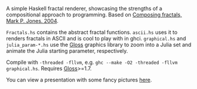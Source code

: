 A simple Haskell fractal renderer, showcasing the strengths of a compositional approach to programming. Based on [Composing fractals, Mark P. Jones. 2004](http://web.cecs.pdx.edu/~mpj/pubs/composing-fractals.pdf).

`Fractals.hs` contains the abstract fractal functions.
`ascii.hs` uses it to renders fractals in ASCII and is cool to play with in ghci.
`graphical.hs` and `julia_param-*.hs` use the [Gloss](http://hackage.haskell.org/package/gloss) graphics library to zoom into a Julia set and animate the Julia starting parameter, respectively.

Compile with `-threaded -fllvm`, e.g. `ghc --make -O2 -threaded -fllvm graphical.hs`. Requires [Gloss](http://hackage.haskell.org/package/gloss)>=1.7.

You can view a presentation with some fancy pictures [here](https://docs.google.com/presentation/d/1h88WKBrgarV_3jn6a_mXZnUJSDK5Qg7RCgy8Pqq7Gw8/pub?start=false&loop=false&delayms=3000).

